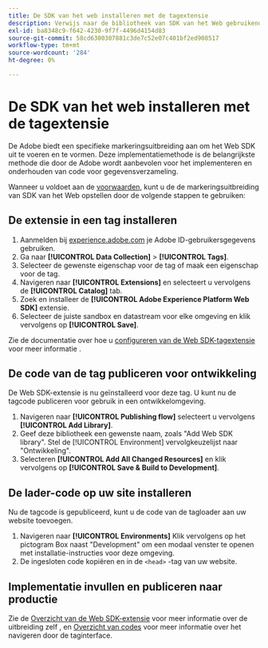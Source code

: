 ```yaml
---
title: De SDK van het web installeren met de tagextensie
description: Verwijs naar de bibliotheek van SDK van het Web gebruikend de Inzameling van Gegevens van Adobe Experience Cloud.
exl-id: ba8348c9-f642-4230-9f7f-4496d4154d83
source-git-commit: 58cd6300307881c3de7c52e07c401bf2ed908517
workflow-type: tm+mt
source-wordcount: '284'
ht-degree: 0%

---
```


# De SDK van het web installeren met de tagextensie

De Adobe biedt een specifieke markeringsuitbreiding aan om het Web SDK uit te voeren en te vormen. Deze implementatiemethode is de belangrijkste methode die door de Adobe wordt aanbevolen voor het implementeren en onderhouden van code voor gegevensverzameling.

Wanneer u voldoet aan de [voorwaarden](overview.md), kunt u de de markeringsuitbreiding van SDK van het Web opstellen door de volgende stappen te gebruiken:

## De extensie in een tag installeren

1. Aanmelden bij [experience.adobe.com](https://experience.adobe.com) je Adobe ID-gebruikersgegevens gebruiken.
1. Ga naar **[!UICONTROL Data Collection]** > **[!UICONTROL Tags]**.
1. Selecteer de gewenste eigenschap voor de tag of maak een eigenschap voor de tag.
1. Navigeren naar **[!UICONTROL Extensions]** en selecteert u vervolgens de **[!UICONTROL Catalog]** tab.
1. Zoek en installeer de **[!UICONTROL Adobe Experience Platform Web SDK]** extensie.
1. Selecteer de juiste sandbox en datastream voor elke omgeving en klik vervolgens op **[!UICONTROL Save]**.

Zie de documentatie over hoe u [configureren van de Web SDK-tagextensie](../../tags/extensions/client/web-sdk/web-sdk-extension-configuration.md) voor meer informatie .

## De code van de tag publiceren voor ontwikkeling

De Web SDK-extensie is nu geïnstalleerd voor deze tag. U kunt nu de tagcode publiceren voor gebruik in een ontwikkelomgeving.

1. Navigeren naar **[!UICONTROL Publishing flow]** selecteert u vervolgens **[!UICONTROL Add Library]**.
1. Geef deze bibliotheek een gewenste naam, zoals &quot;Add Web SDK library&quot;. Stel de [!UICONTROL Environment] vervolgkeuzelijst naar &quot;Ontwikkeling&quot;.
1. Selecteren **[!UICONTROL Add All Changed Resources]** en klik vervolgens op **[!UICONTROL Save & Build to Development]**.

## De lader-code op uw site installeren

Nu de tagcode is gepubliceerd, kunt u de code van de tagloader aan uw website toevoegen.

1. Navigeren naar **[!UICONTROL Environments]** Klik vervolgens op het pictogram Box naast &quot;Development&quot; om een modaal venster te openen met installatie-instructies voor deze omgeving.
1. De ingesloten code kopiëren en in de `<head>` -tag van uw website.

## Implementatie invullen en publiceren naar productie

Zie de [Overzicht van de Web SDK-extensie](../../tags/extensions/client/web-sdk/overview.md) voor meer informatie over de uitbreiding zelf , en [Overzicht van codes](../../tags/home.md) voor meer informatie over het navigeren door de taginterface.
